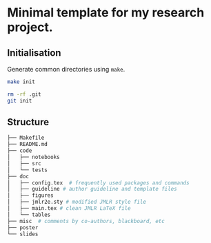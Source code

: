 # Minimal template for my research project.

## Initialisation

Generate common directories using `make`.

```zsh
make init

rm -rf .git
git init
```

## Structure

```zsh
├── Makefile
├── README.md
├── code
│   ├── notebooks
│   ├── src
│   └── tests
├── doc
│   ├── config.tex  # frequently used packages and commands
│   ├── guideline # author guideline and template files
│   ├── figures
│   ├── jmlr2e.sty # modified JMLR style file
│   ├── main.tex # clean JMLR LaTeX file
│   └── tables
├── misc  # comments by co-authors, blackboard, etc
├── poster
└── slides
```
